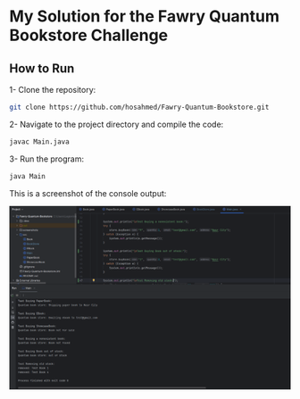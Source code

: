 # My Solution for the Fawry Quantum Bookstore Challenge

## How to Run

1- Clone the repository:

   ```bash
   git clone https://github.com/hosahmed/Fawry-Quantum-Bookstore.git
   ```

2- Navigate to the project directory and compile the code:

   ```bash
   javac Main.java
   ```

3- Run the program:

   ```bash
   java Main
   ```


This is a screenshot of the console output:

![Console Output](screenshots/demo-screenshot.png)